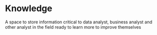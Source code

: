 # Knowledge
A space to store information critical to data analyst, business analyst and other analyst in the field ready to learn more to improve themselves
